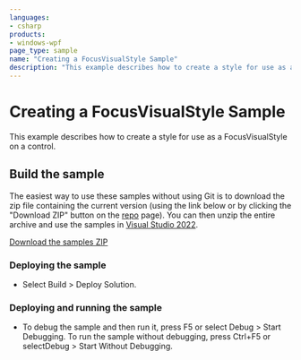 ```yaml
---
languages:
- csharp
products:
- windows-wpf
page_type: sample
name: "Creating a FocusVisualStyle Sample"        
description: "This example describes how to create a style for use as a FocusVisualStyle on a control."
---
```


# Creating a FocusVisualStyle Sample
This example describes how to create a style for use as a FocusVisualStyle on a control.

## Build the sample
The easiest way to use these samples without using Git is to download the zip file containing the current version (using the link below or by clicking the "Download ZIP" button on the [repo](https://github.com/microsoft/WPF-Samples?tab=readme-ov-file) page). You can then unzip the entire archive and use the samples in [Visual Studio 2022](https://www.visualstudio.com/wpf-vs).

[Download the samples ZIP](../../archive/main.zip)

### Deploying the sample
- Select Build > Deploy Solution. 

### Deploying and running the sample
- To debug the sample and then run it, press F5 or select Debug >  Start Debugging. To run the sample without debugging, press Ctrl+F5 or selectDebug > Start Without Debugging. 


